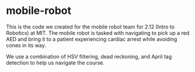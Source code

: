# mobile-robot
This is the code we created for the mobile robot team for 2.12 (Intro to Robotics) at MIT. 
The mobile robot is tasked with navigating to pick up a red AED and bring it to a patient experiencing cardiac arrest while avoiding cones in its way.

We use a combination of HSV filtering, dead reckoning, and April tag detection to help us navigate the course.
